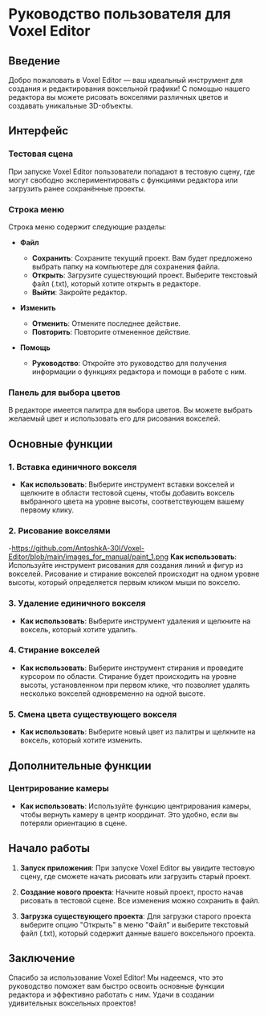 # Руководство пользователя для Voxel Editor

## Введение

Добро пожаловать в Voxel Editor — ваш идеальный инструмент для создания и редактирования воксельной графики! С помощью нашего редактора вы можете рисовать вокселями различных цветов и создавать уникальные 3D-объекты. 

## Интерфейс

### Тестовая сцена
При запуске Voxel Editor пользователи попадают в тестовую сцену, где могут свободно экспериментировать с функциями редактора или загрузить ранее сохранённые проекты.

### Строка меню
Строка меню содержит следующие разделы:
- **Файл**
  - **Сохранить**: Сохраните текущий проект. Вам будет предложено выбрать папку на компьютере для сохранения файла.
  - **Открыть**: Загрузите существующий проект. Выберите текстовый файл (.txt), который хотите открыть в редакторе.
  - **Выйти**: Закройте редактор.

- **Изменить**
  - **Отменить**: Отмените последнее действие. 
  - **Повторить**: Повторите отмененное действие. 

- **Помощь**
  - **Руководство**: Откройте это руководство для получения информации о функциях редактора и помощи в работе с ним.

### Панель для выбора цветов
В редакторе имеется палитра для выбора цветов. Вы можете выбрать желаемый цвет и использовать его для рисования вокселей.

## Основные функции

### 1. Вставка единичного вокселя
- **Как использовать**: Выберите инструмент вставки вокселей и щелкните в области тестовой сцены, чтобы добавить воксель выбранного цвета на уровне высоты, соответствующем вашему первому клику.

### 2. Рисование вокселями
-https://github.com/AntoshkA-30I/Voxel-Editor/blob/main/images_for_manual/paint_1.png **Как использовать**: Используйте инструмент рисования для создания линий и фигур из вокселей. Рисование и стирание вокселей происходит на одном уровне высоты, который определяется первым кликом мыши по вокселю. 

### 3. Удаление единичного вокселя
- **Как использовать**: Выберите инструмент удаления и щелкните на воксель, который хотите удалить.

### 4. Стирание вокселей
- **Как использовать**: Выберите инструмент стирания и проведите курсором по области. Стирание будет происходить на уровне высоты, установленном при первом клике, что позволяет удалять несколько вокселей одновременно на одной высоте.

### 5. Смена цвета существующего вокселя
- **Как использовать**: Выберите новый цвет из палитры и щелкните на воксель, который хотите изменить.

## Дополнительные функции

### Центрирование камеры
- **Как использовать**: Используйте функцию центрирования камеры, чтобы вернуть камеру в центр координат. Это удобно, если вы потеряли ориентацию в сцене.

## Начало работы

1. **Запуск приложения**: При запуске Voxel Editor вы увидите тестовую сцену, где сможете начать рисовать или загрузить старый проект.

2. **Создание нового проекта**: Начните новый проект, просто начав рисовать в тестовой сцене. Все изменения можно сохранить в файл.

3. **Загрузка существующего проекта**: Для загрузки старого проекта выберите опцию "Открыть" в меню "Файл" и выберите текстовый файл (.txt), который содержит данные вашего воксельного проекта.

## Заключение

Спасибо за использование Voxel Editor! Мы надеемся, что это руководство поможет вам быстро освоить основные функции редактора и эффективно работать с ним. Удачи в создании удивительных воксельных проектов!
